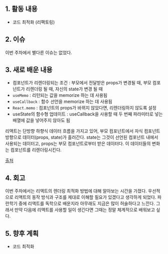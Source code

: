 ## 1. 활동 내용
- 코드 최적화 (리팩토링)

## 2. 이슈
이번 주차에서 별다른 이슈는 없었다.

## 3. 새로 배운 내용
- 컴포넌트가 리렌더링되는 조건 : 부모에서 전달받은 props가 변경될 때, 부모 컴포넌트가 리렌더링 될 때, 자신의 state가 변경 될 때
- `useMemo` : 리턴되는 값을 memorize 하는 데 사용됨
- `useCallback` : 함수 선언을 memorize 하는 데 사용됨
- `React.memo` : 컴포넌트의 props가 바뀌지 않았다면, 리렌더링하지 않도록 설정
- useState의 함수형 업데이트 : useCallback을 사용할 때 두 번째 파라미터로 넣는 배열에 값을 넣어주지 않아도 됨

리액트는 단방향 하향식 데이터 흐름을 가지고 있어, 부모 컴포넌트에서 자식 컴포넌트 방향으로 데이터(props, state)가 흘러간다.
state는 그것이 선언된 컴포넌트 내에서 사용되는 데이터고, props는 부모 컴포넌트로부터 받은 데이터다.
이 데이터들의 변화는 컴포넌트를 리렌더링시킨다.

[출처](https://velog.io/@shin6403/React-%EB%A0%8C%EB%8D%94%EB%A7%81-%EC%84%B1%EB%8A%A5-%EC%B5%9C%EC%A0%81%ED%99%94%ED%95%98%EB%8A%94-7%EA%B0%80%EC%A7%80-%EB%B0%A9%EB%B2%95-Hooks-%EA%B8%B0%EC%A4%80)

## 4. 회고
이번 주차에서는 리액트의 렌더링 최적화 방법에 대해 알아보는 시간을 가졌다.
우선적으로 리액트의 동작 방식과 구조를 제대로 이해할 필요가 있겠다고 생각하게 되었다.
파란학기 중에 리액트를 독학으로 배운지라 아무래도 지금은 많이 허술하다고 느낀다.
그래서 만약 다음에 리액트를 사용할 일이 생긴다면 그때는 정말 체계적으로 배워보고 싶다.

## 5. 향후 계획
- 코드 최적화
